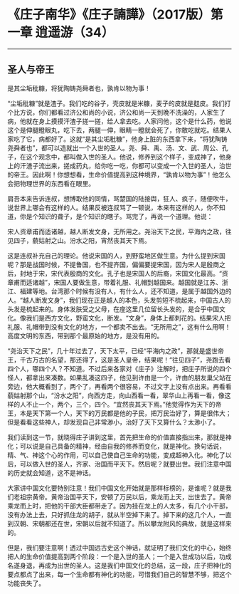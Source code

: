 # 《庄子南华》《庄子諵譁》（2017版）第一章 逍遥游（34）

------

## 圣人与帝王

是其尘垢秕糠，将犹陶铸尧舜者也，孰肯以物为事！

“尘垢秕糠”就是渣子。我们吃的谷子，壳皮就是米糠，麦子的皮就是麸皮。我们打个比方说，你们都看过济公和尚的小说，济公和尚一天到晚不洗澡的，人家生了病，他就在身上摸摸汗渣子搓一搓，给人拿去吃。人家问他，这个是什么药，他说这个是伸腿瞪眼丸，吃下去，两腿一伸，眼睛一瞪就会死了，你敢吃就吃。结果人家吃了它，病都好了。这就“是其尘垢秕糠”，他身上脏的东西拿下来，“将犹陶铸尧舜者也”，都可以造就出一个入世的圣人。尧、舜、禹、汤、文、武、周公、孔子，在这个观念中，都叫做入世的圣人。他说，修养到这个样子，变成神了，他身上的汗渣子流出来，搓成药丸，给你吃一吃，你都可以变成一个入世的圣人，治世的帝王。因此啊！你想想看，生命价值提高到这种境界，“孰肯以物为事”！他怎么会把物理世界的东西看在眼里。

肩吾本来告诉连叔，想博取他的同情，骂楚国的陆接舆，狂人、疯子，随便吹牛，说世界上哪会有这样的人。结果反被连叔骂了一顿说，本来有这样的人，你不知道，你是个知识的聋子，是个知识的瞎子。骂完了，再说一个道理。他说：

宋人资章甫而适诸越，越人断发文身，无所用之。尧治天下之民，平海内之政，往见四子，藐姑射之山。汾水之阳，宵然丧其天下焉。

这是连叔补充自己的理论。他说宋国的人，到野蛮地区做生意。为什么提到宋国呢？那是战国时候，不提鲁国，也不提齐国，偏偏要提宋国，因为宋人是殷商之后，封地于宋，宋代表殷商的文化。孔子也是宋国人的后裔，宋国文化最高。“资章甫而适诸越”，宋国人要做生意，带着礼服、礼帽到越国来。越国就是江苏、浙江、福建等地。台湾那个时候有没有人，有什么人，还不知道，是属于越国外边的人。“越人断发文身”，我们现在正是越人的本色，头发剪短不梳起来，中国古人的头发是梳起来的。身体发肤受之父母，在座这里几位留长头发的，是合乎中国文化。像我们是西方文化，野蛮文化，断发。“文身”，身体上都刺花的。结果宋人把礼服、礼帽带到没有文化的地方，一个都卖不出去。“无所用之”，这有什么用啊！高度文明的东西，带到那个最原始的地方，是没有用的。

“尧治天下之民”，几十年过去了，天下太平，已经“平海内之政”，那就是盛世帝王，千古万古的名望，那还得了，这是圣人皇帝，结果呢！“往见四子”，尧跑去看四个人，哪四个人？不知道。不过后来各家对《庄子》注解时，把庄子所说的四个怪人，都拿出来凑数。如果乱凑这四子，他见到许由是一个，许由的朋友巢父站在旁边，他大概看到了，两个了，再看两个很容易，不过文字上没有点出来。再看看藐姑射那个山，“汾水之阳”，向西方走，向山西看一看，翠华山上再看一看，像这样的人不止一个，两个，三个，四个。“宜然丧其天下焉。”他觉得作为天下的帝王，本是天下第一个人，天下的万民都是他的子民，把万民治好了，算是很伟大；但是看看这些神人，却发现自己非常渺小，治好了天下又算什么？太渺小了。

我们读到这一节，就晓得庄子讲到这里，首先把生命的价值直接指出来，那就是神化；可以说是自己具备的精神，经由自我的修养而变化，就是神化。换句话说，精、气、神这个心的作用，可以自己使自己生命的功能，变成超神入化。神化了以后，可以做入世的圣人，齐家、治国而平天下。然后呢？就要出世。我们注意中国的历史就会知道，这不是神话。

大家讲中国文化要特别注意！我们中国文化开始就是那样标榜的，是谁呢？就是我们老祖宗黄帝。黄帝治国平天下，安顿了万民以后，乘龙而上天，出世去了。黄帝乘龙而上时，把他的干部大臣都带走了。因为挂在龙上的人太多，有几个小干部，没有办法上去，只好抓住龙的胡子，就从半空掉下来了。掉下来的这几个人，一直到汉朝、宋朝都还在世，宋朝以后就不知道了。所以攀龙附风的典故，就是这样来的。

但是，我们要注意啊！透过中国远古史这个神话，就证明了我们文化的中心，始终把人的生命价值提高到两个阶段：一个是入世的圣人；一个是入世成功以后，功成名遂身退，再成为出世的圣人。这是我们中国文化的总结，这一段，庄子把神化的要点都点了出来，每一个生命都有神化的功能，可惜我们自己的智慧不够，把这个功能丧失了。
